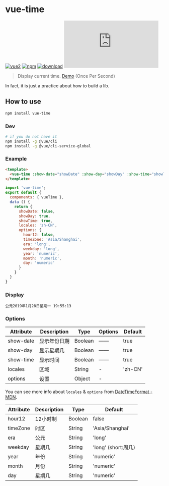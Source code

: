# vue-time

[![vue2](https://img.shields.io/badge/vue-2.x-brightgreen.svg)](https://vuejs.org/)
[![npm](https://img.shields.io/npm/v/vue-time.svg)](https://www.npmjs.com/package/vue-time)
[![download](http://img.shields.io/npm/dt/vue-time.svg)](https://npmcharts.com/compare/vue-time?minimal=true)
[![gzip](http://img.badgesize.io/https://unpkg.com/vue-time/dist/vue-time.js?compression=gzip&label=gzip%20size:%20JS)](http://img.badgesize.io/https://unpkg.com/vue-time/dist/vue-time.js?compression=gzip&label=gzip%20size:%20JS)

> Display current time. [Demo](https://yunyoujun.github.io/vue-time/) (Once Per Second)

In fact, it is just a practice about how to build a lib.

## How to use

```bash
npm install vue-time
```

### Dev

```sh
# if you do not have it
npm install -g @vue/cli
npm install -g @vue/cli-service-global
```

### Example

```html
<template>
  <vue-time :show-date="showDate" :show-day="showDay" :show-time="showTime"></vue-time>
</template>
```

```js
import 'vue-time';
export default {
  components: { vueTime },
  data () {
    return {
      showDate: false,
      showDay: true,
      showTime: true,
      locales: 'zh-CN',
      options: {
        hour12: false,
        timeZone: 'Asia/Shanghai',
        era: 'long',
        weekday: 'long',
        year: 'numeric',
        month: 'numeric',
        day: 'numeric'
      }
    }
  }
}
```

### Display

`公元2019年1月28日星期一 19:55:13`

### Options

Attribute | Description | Type | Options | Default
---|---|---|---|---
show-date | 显示年份日期 | Boolean | —— | true
show-day | 显示星期几 | Boolean | —— | true
show-time | 显示时间 | Boolean | —— | true
locales | 区域 | String | - | 'zh-CN'
options | 设置 | Object | - | |

You can see more info about `locales` & `options` from [DateTimeFormat - MDN](https://developer.mozilla.org/en-US/docs/Web/JavaScript/Reference/Global_Objects/DateTimeFormat).

Attribute | Description | Type | Default
---|---|---|---
hour12 | 12小时制 | Boolean | false
timeZone | 时区 | String | 'Asia/Shanghai'
era | 公元 | String |'long'
weekday | 星期几 | String | 'long' (short:周几)
year | 年份 | String | 'numeric'
month | 月份 | String | 'numeric'
day | 星期几 | String | 'numeric'